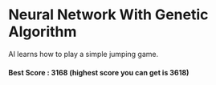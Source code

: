 
# Neural Network With Genetic Algorithm

AI learns how to play a simple jumping game.

#### Best Score : 3168 (highest score you can get is 3618)



